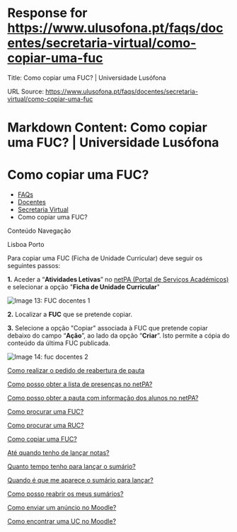 # Response for https://www.ulusofona.pt/faqs/docentes/secretaria-virtual/como-copiar-uma-fuc

Title: Como copiar uma FUC? | Universidade Lusófona

URL Source: https://www.ulusofona.pt/faqs/docentes/secretaria-virtual/como-copiar-uma-fuc

Markdown Content:
Como copiar uma FUC? | Universidade Lusófona
===============

 

Como copiar uma FUC?
====================

*   [FAQs](https://www.ulusofona.pt/faqs/)
*   [Docentes](https://www.ulusofona.pt/faqs/docentes)
*   [Secretaria Virtual](https://www.ulusofona.pt/faqs/docentes/secretaria-virtual)
*   Como copiar uma FUC?

[](https://www.ulusofona.pt/)

Conteúdo Navegação

Lisboa Porto

Para copiar uma FUC (Ficha de Unidade Curricular) deve seguir os seguintes passos:

**1.** Aceder a “**Atividades Letivas**” no [netPA (Portal de Serviços Académicos)](https://secure.ensinolusofona.pt/ulht/secretaria_virtual/page) e selecionar a opção "**Ficha de Unidade Curricular**"

![Image 13: FUC docentes 1](https://www.ulusofona.pt/media/fuc-docentes-1.png)

**2.** Localizar a **FUC** que se pretende copiar.

**3.** Selecione a opção "Copiar" associada à FUC que pretende copiar debaixo do campo “**Ação**”, ao lado da opção “**Criar**”. Isto permite a cópia do conteúdo da última FUC publicada.

![Image 14: fuc docentes 2](https://www.ulusofona.pt/media/fuc-docentes-2.png)

[Como realizar o pedido de reabertura de pauta](https://www.ulusofona.pt/faqs/docentes/secretaria-virtual/como-realizar-o-pedido-de-reabertura-de-pauta)

[Como posso obter a lista de presenças no netPA?](https://www.ulusofona.pt/faqs/docentes/secretaria-virtual/como-posso-obter-a-lista-de-presencas-no-netpa)

[Como posso obter a pauta com informação dos alunos no netPA?](https://www.ulusofona.pt/faqs/docentes/secretaria-virtual/como-posso-obter-a-pauta-com-informacao-dos-alunos-no-netpa)

[Como procurar uma FUC?](https://www.ulusofona.pt/faqs/docentes/secretaria-virtual/como-procurar-uma-fuc)

[Como procurar uma RUC?](https://www.ulusofona.pt/faqs/docentes/secretaria-virtual/como-procurar-uma-ruc)

[Como copiar uma FUC?](https://www.ulusofona.pt/faqs/docentes/secretaria-virtual/como-copiar-uma-fuc)

[Até quando tenho de lançar notas?](https://www.ulusofona.pt/faqs/docentes/secretaria-virtual/ate-quando-tenho-de-lancar-notas)

[Quanto tempo tenho para lançar o sumário?](https://www.ulusofona.pt/faqs/docentes/secretaria-virtual/quanto-tempo-tenho-para-lancar-o-sumario)

[Quando é que me aparece o sumário para lançar?](https://www.ulusofona.pt/faqs/docentes/secretaria-virtual/quando-e-que-me-aparece-o-sumario-para-lancar-)

[Como posso reabrir os meus sumários?](https://www.ulusofona.pt/faqs/docentes/secretaria-virtual/como-posso-reabrir-os-meus-sumarios-)

[Como enviar um anúncio no Moodle?](https://www.ulusofona.pt/faqs/docentes/secretaria-virtual/como-enviar-um-anuncio-no-moodle-)

[Como encontrar uma UC no Moodle?](https://www.ulusofona.pt/faqs/docentes/secretaria-virtual/como-encontrar-uma-uc-no-moodle-)

